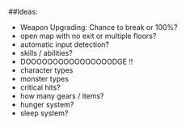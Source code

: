 ##Ideas:

* Weapon Upgrading: Chance to break or 100%?
* open map with no exit or multiple floors?
* automatic input detection?
* skills / abilities?
* DOOOOOOOOOOOOOOOODGE !!
* character types
* monster types
* critical hits?
* how many gears / items?
* hunger system?
* sleep system?
